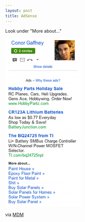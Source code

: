 ```yaml
---
layout: post
title: AdSense
---
```


Look under "More about..."

![What Google knows](/images/sidebar.png)

via [MDM](https://plus.google.com/116169008388909822914)